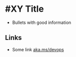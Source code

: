 # #XY Title
- Bullets with good information

## Links
- Some link [aka.ms/devops][1]

[1]: aka.ms/devops